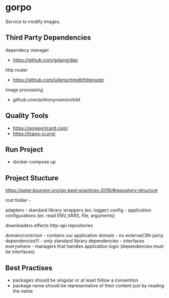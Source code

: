 # gorpo
Service to modify images.

## Third Party Dependencies
dependecy manager

- https://github.com/golang/dep

http router

- https://github.com/julienschmidt/httprouter

image processing

- github.com/anthonynsimon/bild


## Quality Tools

- https://goreportcard.com/
- https://travis-ci.org/

## Run Project

- docker-compose up

## Project Stucture

https://peter.bourgon.org/go-best-practices-2016/#repository-structure

root folder - 

adapters - standard library wrappers (ex: logger)
config - application configurations (ex: read ENV_VARS, file, arguments)


downloaders
effects
http-api
repositories

domain/core/root - contains our application domain
    - no external/3th party dependencies!!! 
    - *only* standard library dependencies
    - interfaces everywhere
    - managers that handles application logic (dependencies must be interfaces)






## Best Practises

- packages should be singular or at least follow a convention
- package name should be representative of their content just by reading the name
